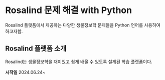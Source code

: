 # Rosalind 문제 해결 with Python

Rosalind 플랫폼에서 제공하는 다양한 생물정보학 문제들을 Python 언어를 사용하여 하고자함.

## Rosalind 플랫폼 소개

Rosalind는 생물정보학을 재미있고 쉽게 배울 수 있도록 설계된 학습 플랫폼이다.

**시작일**
2024.06.24~
